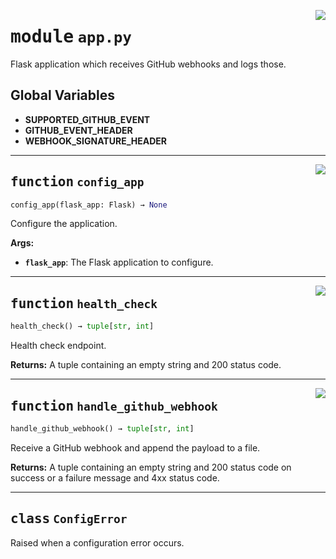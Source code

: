 <!-- markdownlint-disable -->

<a href="../webhook_router/app.py#L0"><img align="right" style="float:right;" src="https://img.shields.io/badge/-source-cccccc?style=flat-square"></a>

# <kbd>module</kbd> `app.py`
Flask application which receives GitHub webhooks and logs those. 

**Global Variables**
---------------
- **SUPPORTED_GITHUB_EVENT**
- **GITHUB_EVENT_HEADER**
- **WEBHOOK_SIGNATURE_HEADER**

---

<a href="../webhook_router/app.py#L32"><img align="right" style="float:right;" src="https://img.shields.io/badge/-source-cccccc?style=flat-square"></a>

## <kbd>function</kbd> `config_app`

```python
config_app(flask_app: Flask) → None
```

Configure the application. 



**Args:**
 
 - <b>`flask_app`</b>:  The Flask application to configure. 


---

<a href="../webhook_router/app.py#L96"><img align="right" style="float:right;" src="https://img.shields.io/badge/-source-cccccc?style=flat-square"></a>

## <kbd>function</kbd> `health_check`

```python
health_check() → tuple[str, int]
```

Health check endpoint. 



**Returns:**
  A tuple containing an empty string and 200 status code. 


---

<a href="../webhook_router/app.py#L106"><img align="right" style="float:right;" src="https://img.shields.io/badge/-source-cccccc?style=flat-square"></a>

## <kbd>function</kbd> `handle_github_webhook`

```python
handle_github_webhook() → tuple[str, int]
```

Receive a GitHub webhook and append the payload to a file. 



**Returns:**
  A tuple containing an empty string and 200 status code on success or  a failure message and 4xx status code. 


---

## <kbd>class</kbd> `ConfigError`
Raised when a configuration error occurs. 





